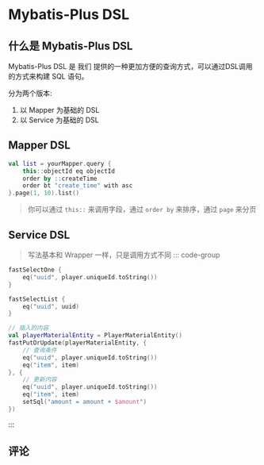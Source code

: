 # Mybatis-Plus DSL

## 什么是 Mybatis-Plus DSL

Mybatis-Plus DSL 是 我们 提供的一种更加方便的查询方式，可以通过DSL调用的方式来构建 SQL 语句。

分为两个版本:

1. 以 Mapper 为基础的 DSL
2. 以 Service 为基础的 DSL

## Mapper DSL

```kotlin
val list = yourMapper.query {
    this::objectId eq objectId
    order by ::createTime
    order bt "create_time" with asc
}.page(1, 10).list()
```

> 你可以通过 `this::` 来调用字段，通过 `order by` 来排序，通过 `page` 来分页

## Service DSL

> 写法基本和 Wrapper 一样，只是调用方式不同
::: code-group

```kotlin [查询单个]
fastSelectOne {
    eq("uuid", player.uniqueId.toString())
}
```

```kotlin [查询多个]
fastSelectList {
    eq("uuid", uuid)
}
```

```kotlin [更新或新增]
// 插入的内容
val playerMaterialEntity = PlayerMaterialEntity()
fastPutOrUpdate(playerMaterialEntity, {
    // 查询条件
    eq("uuid", player.uniqueId.toString())
    eq("item", item)
}, {
    // 更新内容
    eq("uuid", player.uniqueId.toString())
    eq("item", item)
    setSql("amount = amount + $amount")
})

```

:::

## 评论

<br/>

<comments/>

<script setup>

import Comments from '../../compose/Comments.vue'

</script>